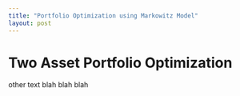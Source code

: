 ```yaml
---
title: "Portfolio Optimization using Markowitz Model"
layout: post
---
```

 # Two Asset Portfolio Optimization
other text 
blah blah blah 
